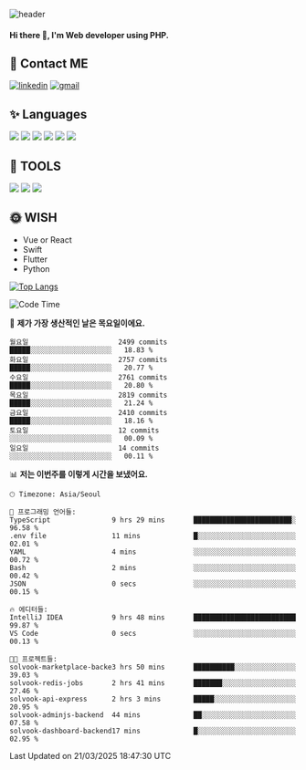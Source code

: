 ![header](https://capsule-render.vercel.app/api?type=waving&color=auto&height=300&section=header&text=Elin&fontSize=90&animation=twinkling)

#### Hi there 👋, I'm <b>Web developer</b> using PHP. ####

<!--
- 🔭 I’m currently working on Uniwill
- 🌱 I’m currently learning Vue or React or Python.
-->

<!---#### I am PHP developer --->

## 💌 Contact ME ###
[<img src='https://img.shields.io/badge/-EunjiKo-%230A66C2?style=flat-square&logo=LinkedIn&logoColor=white' alt='linkedin'>](https://www.linkedin.com/in/https://www.linkedin.com/in/eunji-ko-00a907164//)  [<img src='https://img.shields.io/badge/-einee214%40gmail.com-%23EA4335?style=flat-square&logo=Gmail&logoColor=white' alt='gmail'>](einee214@gmail.com)  


## ✨ Languages
<img src='https://img.shields.io/badge/-PHP-%23777BB4?style=for-the-badge&logo=PHP&logoColor=white'> <img src='https://img.shields.io/badge/-Laravel-%23FF2D20?style=for-the-badge&logo=Laravel&logoColor=white'> <img src='https://img.shields.io/badge/Jquery-%230769AD?style=for-the-badge&logo=Jquery&logoColor=white'> <img src='https://img.shields.io/badge/CSS3-%231572B6?style=for-the-badge&logo=CSS3&logoColor=white'> <img src='https://img.shields.io/badge/Bootstrap-%237952B3?style=for-the-badge&logo=Bootstrap&logoColor=white' > <img src='https://img.shields.io/badge/MySQL-%234479A1?style=for-the-badge&logo=MySQL&logoColor=white' >

## 🌷 TOOLS
<img src='https://img.shields.io/badge/PHPSTORM-%23000000?style=for-the-badge&logo=PhpStorm&logoColor=white' > <img src='https://img.shields.io/badge/GitLab-%23FCA121?style=for-the-badge&logo=GitLab&logoColor=white' > <img src='https://img.shields.io/badge/GitHub-%23181717?style=for-the-badge&logo=GitHub&logoColor=white'>


## 🌞 WISH
- Vue or React
- Swift
- Flutter
- Python


[![Top Langs](https://github-readme-stats.vercel.app/api/top-langs/?username=ein214&layout=compact)](https://github.com/anuraghazra/github-readme-stats)

<!--START_SECTION:waka-->
![Code Time](http://img.shields.io/badge/Code%20Time-4%2C110%20hrs%2024%20mins-blue)

📅 **제가 가장 생산적인 날은 목요일이에요.** 

```text
월요일                      2499 commits        █████░░░░░░░░░░░░░░░░░░░░   18.83 % 
화요일                      2757 commits        █████░░░░░░░░░░░░░░░░░░░░   20.77 % 
수요일                      2761 commits        █████░░░░░░░░░░░░░░░░░░░░   20.80 % 
목요일                      2819 commits        █████░░░░░░░░░░░░░░░░░░░░   21.24 % 
금요일                      2410 commits        █████░░░░░░░░░░░░░░░░░░░░   18.16 % 
토요일                      12 commits          ░░░░░░░░░░░░░░░░░░░░░░░░░   00.09 % 
일요일                      14 commits          ░░░░░░░░░░░░░░░░░░░░░░░░░   00.11 % 
```


📊 **저는 이번주를 이렇게 시간을 보냈어요.** 

```text
🕑︎ Timezone: Asia/Seoul

💬 프로그래밍 언어들: 
TypeScript               9 hrs 29 mins       ████████████████████████░   96.58 % 
.env file                11 mins             █░░░░░░░░░░░░░░░░░░░░░░░░   02.01 % 
YAML                     4 mins              ░░░░░░░░░░░░░░░░░░░░░░░░░   00.72 % 
Bash                     2 mins              ░░░░░░░░░░░░░░░░░░░░░░░░░   00.42 % 
JSON                     0 secs              ░░░░░░░░░░░░░░░░░░░░░░░░░   00.15 % 

🔥 에디터들: 
IntelliJ IDEA            9 hrs 48 mins       █████████████████████████   99.87 % 
VS Code                  0 secs              ░░░░░░░░░░░░░░░░░░░░░░░░░   00.13 % 

🐱‍💻 프로젝트들: 
solvook-marketplace-backe3 hrs 50 mins       ██████████░░░░░░░░░░░░░░░   39.03 % 
solvook-redis-jobs       2 hrs 41 mins       ███████░░░░░░░░░░░░░░░░░░   27.46 % 
solvook-api-express      2 hrs 3 mins        █████░░░░░░░░░░░░░░░░░░░░   20.95 % 
solvook-adminjs-backend  44 mins             ██░░░░░░░░░░░░░░░░░░░░░░░   07.58 % 
solvook-dashboard-backend17 mins             █░░░░░░░░░░░░░░░░░░░░░░░░   02.95 % 
```


 Last Updated on 21/03/2025 18:47:30 UTC
<!--END_SECTION:waka-->

<!---![GitHub stats](https://github-readme-stats.vercel.app/api?username=ein214&show_icons=true&theme=dracula)  --->



